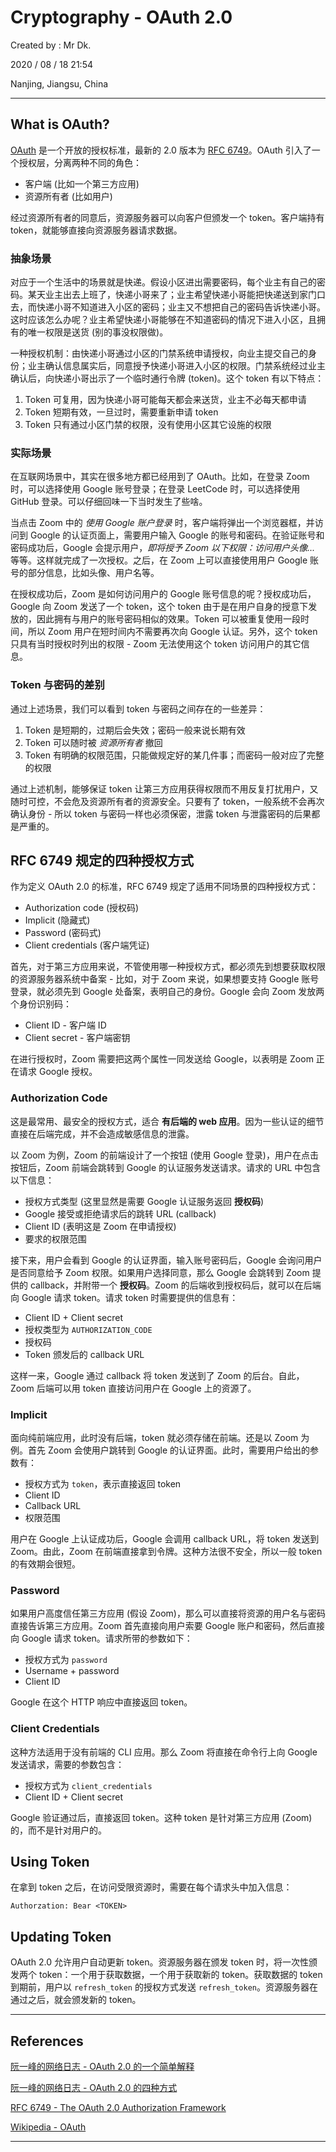 # Cryptography - OAuth 2.0

Created by : Mr Dk.

2020 / 08 / 18 21:54

Nanjing, Jiangsu, China

---

## What is OAuth?

[OAuth](https://en.wikipedia.org/wiki/OAuth) 是一个开放的授权标准，最新的 2.0 版本为 [RFC 6749](https://tools.ietf.org/html/rfc6749)。OAuth 引入了一个授权层，分离两种不同的角色：

* 客户端 (比如一个第三方应用)
* 资源所有者 (比如用户)

经过资源所有者的同意后，资源服务器可以向客户但颁发一个 token。客户端持有 token，就能够直接向资源服务器请求数据。

### 抽象场景

对应于一个生活中的场景就是快递。假设小区进出需要密码，每个业主有自己的密码。某天业主出去上班了，快递小哥来了；业主希望快递小哥能把快递送到家门口去，而快递小哥不知道进入小区的密码；业主又不想把自己的密码告诉快递小哥。这时应该怎么办呢？业主希望快递小哥能够在不知道密码的情况下进入小区，且拥有的唯一权限是送货 (别的事没权限做)。

一种授权机制：由快递小哥通过小区的门禁系统申请授权，向业主提交自己的身份；业主确认信息属实后，同意授予快递小哥进入小区的权限。门禁系统经过业主确认后，向快递小哥出示了一个临时通行令牌 (token)。这个 token 有以下特点：

1. Token 可复用，因为快递小哥可能每天都会来送货，业主不必每天都申请
2. Token 短期有效，一旦过时，需要重新申请 token
3. Token 只有通过小区门禁的权限，没有使用小区其它设施的权限

### 实际场景

在互联网场景中，其实在很多地方都已经用到了 OAuth。比如，在登录 Zoom 时，可以选择使用 Google 账号登录；在登录 LeetCode 时，可以选择使用 GitHub 登录。可以仔细回味一下当时发生了些啥。

当点击 Zoom 中的 *使用 Google 账户登录* 时，客户端将弹出一个浏览器框，并访问到 Google 的认证页面上，需要用户输入 Google 的账号和密码。在验证账号和密码成功后，Google 会提示用户，*即将授予 Zoom 以下权限：访问用户头像...* 等等。这样就完成了一次授权。之后，在 Zoom 上可以直接使用用户 Google 账号的部分信息，比如头像、用户名等。

在授权成功后，Zoom 是如何访问用户的 Google 账号信息的呢？授权成功后，Google 向 Zoom 发送了一个 token，这个 token 由于是在用户自身的授意下发放的，因此拥有与用户的账号密码相似的效果。Token 可以被重复使用一段时间，所以 Zoom 用户在短时间内不需要再次向 Google 认证。另外，这个 token 只具有当时授权时列出的权限 - Zoom 无法使用这个 token 访问用户的其它信息。

### Token 与密码的差别

通过上述场景，我们可以看到 token 与密码之间存在的一些差异：

1. Token 是短期的，过期后会失效；密码一般来说长期有效
2. Token 可以随时被 *资源所有者* 撤回
3. Token 有明确的权限范围，只能做规定好的某几件事；而密码一般对应了完整的权限

通过上述机制，能够保证 token 让第三方应用获得权限而不用反复打扰用户，又随时可控，不会危及资源所有者的资源安全。只要有了 token，一般系统不会再次确认身份 - 所以 token 与密码一样也必须保密，泄露 token 与泄露密码的后果都是严重的。

## RFC 6749 规定的四种授权方式

作为定义 OAuth 2.0 的标准，RFC 6749 规定了适用不同场景的四种授权方式：

* Authorization code (授权码)
* Implicit (隐藏式)
* Password (密码式)
* Client credentials (客户端凭证)

首先，对于第三方应用来说，不管使用哪一种授权方式，都必须先到想要获取权限的资源服务器系统中备案 - 比如，对于 Zoom 来说，如果想要支持 Google 账号登录，就必须先到 Google 处备案，表明自己的身份。Google 会向 Zoom 发放两个身份识别码：

* Client ID - 客户端 ID
* Client secret - 客户端密钥

在进行授权时，Zoom 需要把这两个属性一同发送给 Google，以表明是 Zoom 正在请求 Google 授权。

### Authorization Code

这是最常用、最安全的授权方式，适合 **有后端的 web 应用**。因为一些认证的细节直接在后端完成，并不会造成敏感信息的泄露。

以 Zoom 为例，Zoom 的前端设计了一个按钮 (使用 Google 登录)，用户在点击按钮后，Zoom 前端会跳转到 Google 的认证服务发送请求。请求的 URL 中包含以下信息：

* 授权方式类型 (这里显然是需要 Google 认证服务返回 **授权码**)
* Google 接受或拒绝请求后的跳转 URL (callback)
* Client ID (表明这是 Zoom 在申请授权)
* 要求的权限范围

接下来，用户会看到 Google 的认证界面，输入账号密码后，Google 会询问用户是否同意给予 Zoom 权限。如果用户选择同意，那么 Google 会跳转到 Zoom 提供的 callback，并附带一个 **授权码**。Zoom 的后端收到授权码后，就可以在后端向 Google 请求 token。请求 token 时需要提供的信息有：

* Client ID + Client secret
* 授权类型为 `AUTHORIZATION_CODE`
* 授权码
* Token 颁发后的 callback URL

这样一来，Google 通过 callback 将 token 发送到了 Zoom 的后台。自此，Zoom 后端可以用 token 直接访问用户在 Google 上的资源了。

### Implicit

面向纯前端应用，此时没有后端，token 就必须存储在前端。还是以 Zoom 为例。首先 Zoom 会使用户跳转到 Google 的认证界面。此时，需要用户给出的参数有：

* 授权方式为 `token`，表示直接返回 token
* Client ID
* Callback URL
* 权限范围

用户在 Google 上认证成功后，Google 会调用 callback URL，将 token 发送到 Zoom。由此，Zoom 在前端直接拿到令牌。这种方法很不安全，所以一般 token 的有效期会很短。

### Password

如果用户高度信任第三方应用 (假设 Zoom)，那么可以直接将资源的用户名与密码直接告诉第三方应用。Zoom 首先直接向用户索要 Google 账户和密码，然后直接向 Google 请求 token。请求所带的参数如下：

* 授权方式为 `password`
* Username + password
* Client ID

Google 在这个 HTTP 响应中直接返回 token。

### Client Credentials

这种方法适用于没有前端的 CLI 应用。那么 Zoom 将直接在命令行上向 Google 发送请求，需要的参数包含：

* 授权方式为 `client_credentials`
* Client ID + Client secret

Google 验证通过后，直接返回 token。这种 token 是针对第三方应用 (Zoom) 的，而不是针对用户的。

## Using Token

在拿到 token 之后，在访问受限资源时，需要在每个请求头中加入信息：

```
Authorzation: Bear <TOKEN>
```

## Updating Token

OAuth 2.0 允许用户自动更新 token。资源服务器在颁发 token 时，将一次性颁发两个 token：一个用于获取数据，一个用于获取新的 token。获取数据的 token 到期前，用户以 `refresh_token` 的授权方式发送 `refresh_token`。资源服务器在通过之后，就会颁发新的 token。

---

## References

[阮一峰的网络日志 - OAuth 2.0 的一个简单解释](http://www.ruanyifeng.com/blog/2019/04/oauth_design.html)

[阮一峰的网络日志 - OAuth 2.0 的四种方式](http://www.ruanyifeng.com/blog/2019/04/oauth-grant-types.html)

[RFC 6749 - The OAuth 2.0 Authorization Framework](https://tools.ietf.org/html/rfc6749)

[Wikipedia - OAuth](https://en.wikipedia.org/wiki/OAuth#OAuth_2.0)

---

